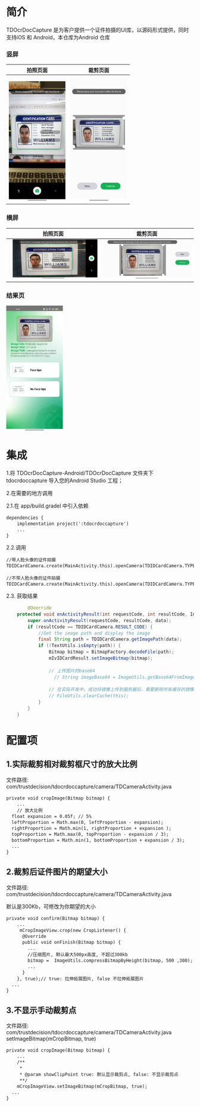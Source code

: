# 简介

TDOcrDocCapture 是为客户提供一个证件拍摄的UI库，以源码形式提供，同时支持iOS 和 Android，本仓库为Android 仓库

### 竖屏

| 拍照页面 | 裁剪页面 |
| -------- | -------- |
|  <img src="./docs/images/td_demo_portrait.jpg" style="zoom:33%;" />  |   <img src="./docs/images/td_demo_result_portrait.jpg" style="zoom:33%;" />|

### 横屏

| 拍照页面 | 裁剪页面 |
| -------- | -------- |
|  <img src="./docs/images/td_demo_landscape.jpg" style="zoom:33%;" />  |   <img src="./docs/images/td_demo_result_landscape.jpg" style="zoom:33%;" />|

### 结果页

<img src="./docs/images/td_demo_main.jpg" style="zoom:33%;" />


# 集成

1.将 TDOcrDocCapture-Android/TDOcrDocCapture 文件夹下 tdocrdoccapture 导入您的Android Studio 工程；

2.在需要的地方调用

2.1.在 app/build.gradel 中引入依赖

```
dependencies {
    implementation project(':tdocrdoccapture')
    ...
}
```

2.2.调用

```
//带人脸头像的证件拍摄
TDIDCardCamera.create(MainActivity.this).openCamera(TDIDCardCamera.TYPE_IDCARD_NO_FACE_TIPS);

//不带人脸头像的证件拍摄
TDIDCardCamera.create(MainActivity.this).openCamera(TDIDCardCamera.TYPE_IDCARD_FACE_TIPS);

```

2.3. 获取结果

```java
		@Override
    protected void onActivityResult(int requestCode, int resultCode, Intent data) {
        super.onActivityResult(requestCode, resultCode, data);
        if (resultCode == TDIDCardCamera.RESULT_CODE) {
            //Get the image path and display the image
            final String path = TDIDCardCamera.getImagePath(data);
            if (!TextUtils.isEmpty(path)) {
                Bitmap bitmap = BitmapFactory.decodeFile(path);
                mIvIDCardResult.setImageBitmap(bitmap);

                // 上传图片的base64
	              // String imageBase64 = ImageUtils.getBase64FromImagePath(path);

                // 在实际开发中，成功将镜像上传到服务器后，需要删除所有缓存的镜像。只需调用以下方法:
                // FileUtils.clearCache(this);
            }
        }
    }
```



# 配置项

## 1.实际裁剪相对裁剪框尺寸的放大比例

文件路径: com/trustdecision/tdocrdoccapture/camera/TDCameraActivity.java

```
private void cropImage(Bitmap bitmap) {
	...
	// 放大比例
  float expansion = 0.05f; // 5%
  leftProportion = Math.max(0, leftProportion - expansion);
  rightProportion = Math.min(1, rightProportion + expansion );
  topProportion = Math.max(0, topProportion - expansion / 3);      
  bottomProportion = Math.min(1, bottomProportion + expansion / 3);
  ...
}
```


## 2.裁剪后证件图片的期望大小

文件路径: com/trustdecision/tdocrdoccapture/camera/TDCameraActivity.java

默认是300Kb，可修改为你期望的大小

```
private void confirm(Bitmap bitmap) {
	...
	 mCropImageView.crop(new CropListener() {
      @Override
      public void onFinish(Bitmap bitmap) {
        ...
        //压缩图片, 默认最大500px高度, 不超过300kb
        bitmap =  ImageUtils.compressBitmapByHeight(bitmap, 500 ,300);
        ...
      }
    }, true);// true: 拉伸拓展图片, false 不拉伸拓展图片
  ...
}
```

## 3.不显示手动裁剪点

文件路径: com/trustdecision/tdocrdoccapture/camera/TDCameraActivity.java
setImageBitmap(mCropBitmap, true)

```
private void cropImage(Bitmap bitmap) {
	...
    /**
     *
     * @param showClipPoint true: 默认显示裁剪点, false: 不显示裁剪点
     **/
    mCropImageView.setImageBitmap(mCropBitmap, true);
  ...
}
```

